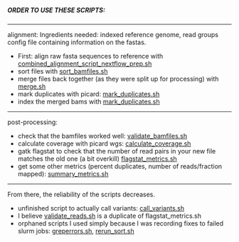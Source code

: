 ##### ORDER TO USE THESE SCRIPTS:
-----
alignment:
Ingredients needed: indexed reference genome, read groups config file containing information on the fastas.

- First: align raw fasta sequences to reference with [combined_alignment_script_nextflow_prep.sh](https://github.com/paulagardner/fox_repo/blob/data_formatting/scripts/combined_alignment_script_nextflow_prep.sh)
- sort files with [sort_bamfiles.sh](https://github.com/paulagardner/fox_repo/blob/data_formatting/scripts/sort_bamfiles.sh)
- merge files back together (as they were split up for processing) with [merge.sh](https://github.com/paulagardner/fox_repo/blob/data_formatting/scripts/merge.sh)
- mark duplicates with picard: [mark_duplicates.sh](https://github.com/paulagardner/fox_repo/blob/data_formatting/scripts/mark_duplicates.sh)
- index the merged bams with [mark_duplicates.sh](https://github.com/paulagardner/fox_repo/blob/data_formatting/scripts/index.sh)

----
post-processing:
- check that the bamfiles worked well: [validate_bamfiles.sh](https://github.com/paulagardner/fox_repo/blob/data_formatting/scripts/validate_bamfiles.sh)
- calculate coverage with picard wgs: [calculate_coverage.sh](https://github.com/paulagardner/fox_repo/blob/data_formatting/scripts/calculate_coverage.sh)
- gatk flagstat to check that the number of read pairs in your new file matches the old one (a bit overkill) [flagstat_metrics.sh](https://github.com/paulagardner/fox_repo/blob/data_formatting/scripts/flagstat_metrics.sh)
- get some other metrics (percent duplicates, number of reads/fraction mapped): [summary_metrics.sh](https://github.com/paulagardner/fox_repo/blob/data_formatting/scripts/summary_metrics.sh)

----
From there, the reliability of the scripts decreases. 
- unfinished script to actually call variants: [call_variants.sh](https://github.com/paulagardner/fox_repo/blob/data_formatting/scripts/call_variants.sh)
- I believe [validate_reads.sh](https://github.com/paulagardner/fox_repo/blob/data_formatting/scripts/validate_reads.sh) is a duplicate of flagstat_metrics.sh
- orphaned scripts I used simply because I was recording fixes to failed slurm jobs: [greperrors.sh](https://github.com/paulagardner/fox_repo/blob/data_formatting/scripts/greperrors.sh), [rerun_sort.sh](https://github.com/paulagardner/fox_repo/blob/data_formatting/scripts/rerun_sort.sh)
